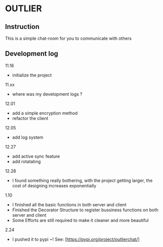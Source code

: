 <!--
 * @Date: 2023-01-07 22:59:34
 * @LastEditors: ThetisEliza wxf199601@gmail.com
 * @LastEditTime: 2023-01-10 18:10:35
 * @FilePath: /outlier/README.md
-->
# OUTLIER

## Instruction

This is a simple chat-room for you to communicate with others


## Development log

11.16 
- initialize the project

11.xx
- where was my development logs ? 

12.01 
- add a simple encryption method
- refactor the client

12.05
- add log system


12.27
- add active sync feature
- add rotatating

12.28
- I found something really bothering, with the project getting larger, the cost of designing increases exponentially
  
1.10
- I finished all the basic functions in both server and client
- Finished the Decorator Structure to register bussiness functions on both server and client
- Some Efforts are still required to make it cleaner and more beautiful


2.24
- I pushed it to pypi ~! See: [https://pypi.org/project/outlierchat/]
